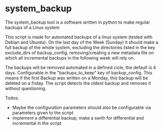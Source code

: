 # system_backup
The system_backup tool is a software written in python to make regular backups of a Linux system

This script is made for automated backups of a linux system (tested with Debian and Ubuntu). On the last day of the Week (Sunday) it should make a full backup of the whole system, excluding the directories listed in the key exclude_dirs of backup_config, removing/creating a new metadata file on which all incremental backups in the following week will rely on.

The backups will be removed automated in a defined cicle, the default is 4 days. Configurable in the "backups_to_keep" key of backup_config. This means if the first Backup was written on a Monday, this backup will be deleted on a friday. The script detects the oldest backup and removes it without questioning.

Todos:

- Maybe the configuration parameters should also be configurable via parameters given to the script
- implement a differential backup; make a swith for differential and incremental in the script
